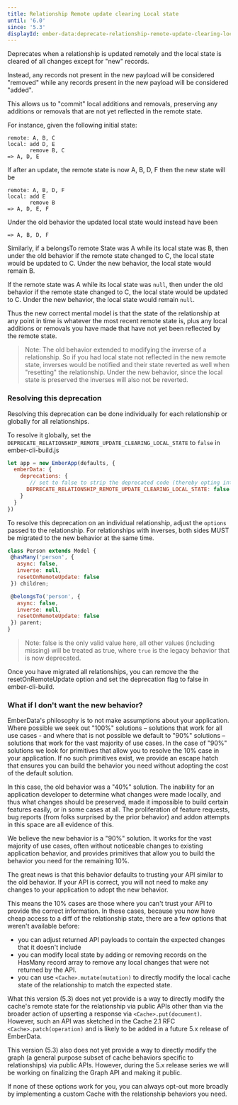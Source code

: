 ```yaml
---
title: Relationship Remote update clearing Local state
until: '6.0'
since: '5.3'
displayId: ember-data:deprecate-relationship-remote-update-clearing-local-state
---
```


Deprecates when a relationship is updated remotely and the local state is cleared of all changes except for "new" records.

Instead, any records not present in the new payload will be considered "removed" while any records present in the new payload will be considered "added".

This allows us to "commit" local additions and removals, preserving any additions or removals that are not yet reflected in the remote state.

For instance, given the following initial state:

```plaintext
remote: A, B, C
local: add D, E
       remove B, C
=> A, D, E
```

If after an update, the remote state is now A, B, D, F then the new state will be

```plaintext
remote: A, B, D, F
local: add E
       remove B
=> A, D, E, F
```

Under the old behavior the updated local state would instead have been

```plaintext
=> A, B, D, F
```

Similarly, if a belongsTo remote State was A while its local state was B, then under the old behavior if the remote state changed to C, the local state would be updated to C. Under the new behavior, the local state would remain B.

If the remote state was A while its local state was `null`, then under the old behavior if the remote state changed to C, the local state would be updated to C.  Under the new behavior, the local state would remain `null`.

Thus the new correct mental model is that the state of the relationship at any point in time is whatever the most recent remote state is, plus any local additions or removals you have made that have not yet been reflected by the remote state.

> Note: The old behavior extended to modifying the inverse of a relationship. So if you had local state not reflected in the new remote state, inverses would be notified and their state reverted as well when "resetting" the relationship.  Under the new behavior, since the local state is preserved the inverses will also not be reverted.

### Resolving this deprecation

Resolving this deprecation can be done individually for each relationship or globally for all relationships.

To resolve it globally, set the `DEPRECATE_RELATIONSHIP_REMOTE_UPDATE_CLEARING_LOCAL_STATE` to `false` in ember-cli-build.js

```js
let app = new EmberApp(defaults, {
  emberData: {
    deprecations: {
       // set to false to strip the deprecated code (thereby opting into the new behavior)
      DEPRECATE_RELATIONSHIP_REMOTE_UPDATE_CLEARING_LOCAL_STATE: false
    }
  }
})
```

To resolve this deprecation on an individual relationship, adjust the `options` passed to the relationship. For relationships with inverses, both sides MUST be migrated to the new behavior at the same time.

```js
class Person extends Model {
 @hasMany('person', {
   async: false,
   inverse: null,
   resetOnRemoteUpdate: false
 }) children;

 @belongsTo('person', {
   async: false,
   inverse: null,
   resetOnRemoteUpdate: false
 }) parent;
}
```

> Note: false is the only valid value here, all other values (including missing) will be treated as true, where `true` is the legacy behavior that is now deprecated.

Once you have migrated all relationships, you can remove the the resetOnRemoteUpdate option and set the deprecation flag to false in ember-cli-build.

### What if I don't want the new behavior?

EmberData's philosophy is to not make assumptions about your application. Where possible we seek out "100%" solutions – solutions that work for all use cases - and where that is not possible we default to "90%" solutions – solutions that work for the vast majority of use cases. In the case of "90%" solutions we look for primitives that allow you to resolve the 10% case in your application. If no such primitives exist, we provide an escape hatch that ensures you can build the behavior you need without adopting the cost of the default solution.

In this case, the old behavior was a "40%" solution. The inability for an application developer to determine what changes were made locally, and thus what changes should be preserved, made it impossible to build certain features easily, or in some cases at all. The proliferation of feature requests, bug reports (from folks surprised by the prior behavior) and addon attempts in this space are all evidence of this.

We believe the new behavior is a "90%" solution. It works for the vast majority of use cases, often without noticeable changes to existing application behavior, and provides primitives that allow you to build the behavior you need for the remaining 10%.

The great news is that this behavior defaults to trusting your API similar to the old behavior.  If your API is correct, you will not need to make any changes to your application to adopt the new behavior.

This means the 10% cases are those where you can't trust your API to provide the correct information. In these cases, because you now have cheap access to a diff of the relationship state, there are a few options that weren't available before:

- you can adjust returned API payloads to contain the expected changes that it doesn't include
- you can modify local state by adding or removing records on the HasMany record array to remove any local changes that were not returned by the API.
- you can use `<Cache>.mutate(mutation)` to directly modify the local cache state of the relationship to match the expected state.

What this version (5.3) does not yet provide is a way to directly modify the cache's remote state for the relationship via public APIs other than via the broader action of upserting a response via `<Cache>.put(document)`. However, such an API was sketched in the Cache 2.1 RFC `<Cache>.patch(operation)` and is likely to be added in a future 5.x release of EmberData.

This version (5.3) also does not yet provide a way to directly modify the graph (a general purpose subset of cache behaviors specific to relationships) via public APIs. However, during the 5.x release series we will be working on finalizing the Graph API and making it public.

If none of these options work for you, you can always opt-out more broadly by implementing a custom Cache with the relationship behaviors you need.
